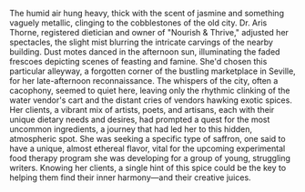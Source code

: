 The humid air hung heavy, thick with the scent of jasmine and something vaguely metallic, clinging to the cobblestones of the old city.  Dr. Aris Thorne, registered dietician and owner of "Nourish & Thrive," adjusted her spectacles, the slight mist blurring the intricate carvings of the nearby building.  Dust motes danced in the afternoon sun, illuminating the faded frescoes depicting scenes of feasting and famine.  She'd chosen this particular alleyway, a forgotten corner of the bustling marketplace in Seville, for her late-afternoon reconnaissance.  The whispers of the city, often a cacophony, seemed to quiet here, leaving only the rhythmic clinking of the water vendor's cart and the distant cries of vendors hawking exotic spices.  Her clients, a vibrant mix of artists, poets, and artisans, each with their unique dietary needs and desires, had prompted a quest for the most uncommon ingredients, a journey that had led her to this hidden, atmospheric spot.  She was seeking a specific type of saffron, one said to have a unique, almost ethereal flavor, vital for the upcoming experimental food therapy program she was developing for a group of young, struggling writers.  Knowing her clients, a single hint of this spice could be the key to helping them find their inner harmony—and their creative juices.
